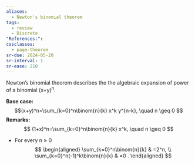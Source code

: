 ```yaml
---
aliases:
  - Newton's binomial theorem
tags:
  - review
  - Discrete
"References:": 
cssclasses:
  - page-theorem
sr-due: 2024-05-20
sr-interval: 1
sr-ease: 210
---
```

Newton’s binomial theorem describes the the algebraic expansion of power of a binomial (x+y$)^n$. 

**Base case:**
$$(x+y)^n=\sum_{k=0}^n\binom{n}{k} x^k y^{n-k}, \quad n \geq 0 $$
**Remarks:**
$$
(1+x)^n=\sum_{k=0}^n\binom{n}{k} x^k, \quad n \geq 0 
$$
+ For every n ≥ 0
$$
\begin{aligned}
\sum_{k=0}^n\binom{n}{k} & =2^n, \\
\sum_{k=0}^n(-1)^k\binom{n}{k} & =0 .
\end{aligned}
$$
